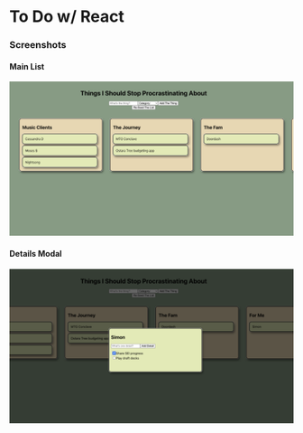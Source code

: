 # To Do w/ React

### Screenshots

#### Main List
![Main List](public/assets/To_Do_1.png)

#### Details Modal
![Details Modal](public/assets/To_Do_2.png)